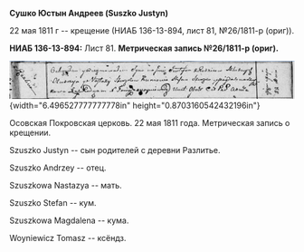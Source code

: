 **Сушко Юстын Андреев (Suszko Justyn)**

22 мая 1811 г -- крещение (НИАБ 136-13-894, лист 81, №26/1811-р (ориг)).

**НИАБ 136-13-894:** Лист 81. **Метрическая запись №26/1811-р (ориг).**

![](./media/d5e13b5294cbfacfa52b4f07b948b7b5fd34946a.png){width="6.496527777777778in"
height="0.8703160542432196in"}

Осовская Покровская церковь. 22 мая 1811 года. Метрическая запись о
крещении.

Szuszko Justyn -- сын родителей с деревни Разлитье.

Szuszko Andrzey -- отец.

Szuszkowa Nastazya -- мать.

Szuszko Stefan -- кум.

Szuszkowa Magdalena -- кума.

Woyniewicz Tomasz -- ксёндз.
